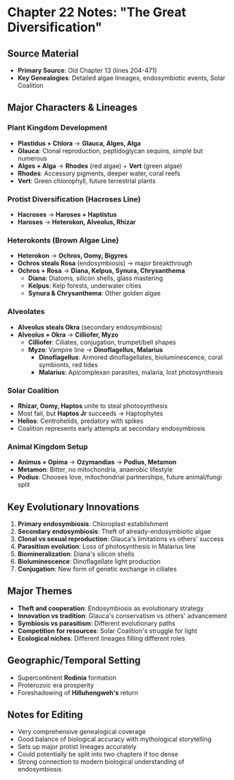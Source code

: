 # Chapter 22 Notes: "The Great Diversification"

## Source Material
- **Primary Source**: Old Chapter 13 (lines 204-471)
- **Key Genealogies**: Detailed algae lineages, endosymbiotic events, Solar Coalition

## Major Characters & Lineages

### Plant Kingdom Development
- **Plastidus + Chlora** → **Glauca, Alges, Alga**
- **Glauca**: Clonal reproduction, peptidoglycan sequins, simple but numerous
- **Alges + Alga** → **Rhodes** (red algae) + **Vert** (green algae)
- **Rhodes**: Accessory pigments, deeper water, coral reefs
- **Vert**: Green chlorophyll, future terrestrial plants

### Protist Diversification (Hacroses Line)
- **Hacroses** → **Haroses + Haptistus**
- **Haroses** → **Heterokon, Alveolus, Rhizar**

### Heterokonts (Brown Algae Line)
- **Heterokon** → **Ochros, Oomy, Bigyres**
- **Ochros steals Rosa** (endosymbiosis) → major breakthrough
- **Ochros + Rosa** → **Diana, Kelpus, Synura, Chrysanthema**
  - **Diana**: Diatoms, silicon shells, glass mastering
  - **Kelpus**: Kelp forests, underwater cities
  - **Synura & Chrysanthema**: Other golden algae

### Alveolates
- **Alveolus steals Okra** (secondary endosymbiosis)
- **Alveolus + Okra** → **Cilliofer, Myzo**
  - **Cilliofer**: Ciliates, conjugation, trumpet/bell shapes
  - **Myzo**: Vampire line → **Dinoflagellus, Malarius**
    - **Dinoflagellus**: Armored dinoflagellates, bioluminescence, coral symbionts, red tides
    - **Malarius**: Apicomplexan parasites, malaria, lost photosynthesis

### Solar Coalition
- **Rhizar, Oomy, Haptos** unite to steal photosynthesis
- Most fail, but **Haptos Jr** succeeds → Haptophytes
- **Helios**: Centrohelids, predatory with spikes
- Coalition represents early attempts at secondary endosymbiosis

### Animal Kingdom Setup
- **Animus + Opima** → **Ozymandias** → **Podius, Metamon**
- **Metamon**: Bitter, no mitochondria, anaerobic lifestyle
- **Podius**: Chooses love, mitochondrial partnerships, future animal/fungi split

## Key Evolutionary Innovations
1. **Primary endosymbiosis**: Chloroplast establishment
2. **Secondary endosymbiosis**: Theft of already-endosymbiotic algae
3. **Clonal vs sexual reproduction**: Glauca's limitations vs others' success
4. **Parasitism evolution**: Loss of photosynthesis in Malarius line
5. **Biomineralization**: Diana's silicon shells
6. **Bioluminescence**: Dinoflagellate light production
7. **Conjugation**: New form of genetic exchange in ciliates

## Major Themes
- **Theft and cooperation**: Endosymbiosis as evolutionary strategy
- **Innovation vs tradition**: Glauca's conservatism vs others' advancement
- **Symbiosis vs parasitism**: Different evolutionary paths
- **Competition for resources**: Solar Coalition's struggle for light
- **Ecological niches**: Different lineages filling different roles

## Geographic/Temporal Setting
- Supercontinent **Rodinia** formation
- Proterozoic era prosperity
- Foreshadowing of **Hilluhengweh's** return

## Notes for Editing
- Very comprehensive genealogical coverage
- Good balance of biological accuracy with mythological storytelling  
- Sets up major protist lineages accurately
- Could potentially be split into two chapters if too dense
- Strong connection to modern biological understanding of endosymbiosis